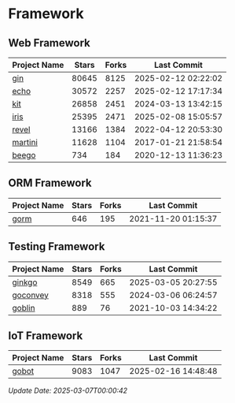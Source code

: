 # Framework

## Web Framework
| Project Name | Stars | Forks | Last Commit |
| ------------ | ----- | ----- | ----------- |
| [gin](https://github.com/gin-gonic/gin) | 80645 | 8125 | 2025-02-12 02:22:02 |
| [echo](https://github.com/labstack/echo) | 30572 | 2257 | 2025-02-12 17:17:34 |
| [kit](https://github.com/go-kit/kit) | 26858 | 2451 | 2024-03-13 13:42:15 |
| [iris](https://github.com/kataras/iris) | 25395 | 2471 | 2025-02-08 15:05:57 |
| [revel](https://github.com/revel/revel) | 13166 | 1384 | 2022-04-12 20:53:30 |
| [martini](https://github.com/go-martini/martini) | 11628 | 1104 | 2017-01-21 21:58:54 |
| [beego](https://github.com/astaxie/beego) | 734 | 184 | 2020-12-13 11:36:23 |

## ORM Framework
| Project Name | Stars | Forks | Last Commit |
| ------------ | ----- | ----- | ----------- |
| [gorm](https://github.com/jinzhu/gorm) | 646 | 195 | 2021-11-20 01:15:37 |

## Testing Framework
| Project Name | Stars | Forks | Last Commit |
| ------------ | ----- | ----- | ----------- |
| [ginkgo](https://github.com/onsi/ginkgo) | 8549 | 665 | 2025-03-05 20:27:55 |
| [goconvey](https://github.com/smartystreets/goconvey) | 8318 | 555 | 2024-03-06 06:24:57 |
| [goblin](https://github.com/franela/goblin) | 889 | 76 | 2021-10-03 14:34:22 |

## IoT Framework
| Project Name | Stars | Forks | Last Commit |
| ------------ | ----- | ----- | ----------- |
| [gobot](https://github.com/hybridgroup/gobot) | 9083 | 1047 | 2025-02-16 14:48:48 |

*Update Date: 2025-03-07T00:00:42*